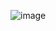 ![image](https://github.com/irx999/Fish-tips-assistant/assets/72070657/d3619a59-a3a3-43c2-b6eb-9406fc4cabd6)
